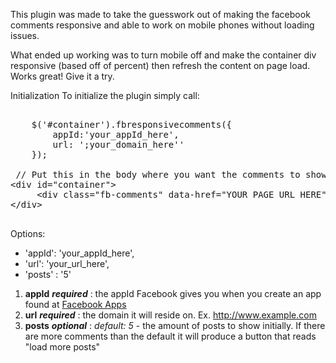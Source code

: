  This plugin was made to take the guesswork out of making the facebook comments responsive and able to work on mobile phones without loading issues.
 
 What ended up working was to turn mobile off and make the container div responsive (based off of percent) then refresh the content on page load.  Works great! Give it a try.

Initialization
To initialize the plugin simply call:
 <pre>
 
    $('#container').fbresponsivecomments({
        appId:'your_appId_here',
        url: ';your_domain_here'' 
    });
    
 // Put this in the body where you want the comments to show up
&lt;div id="container">
     &lt;div class="fb-comments" data-href="YOUR PAGE URL HERE" data-num-posts="2" mobile="false">&lt;/div>
&lt;/div>

</pre>
Options:
* 'appId': 'your_appId_here',              
* 'url': 'your_url_here',               
* 'posts' : '5'                           

1. **appId** _**required**_ : the appId Facebook gives you when you create an app found at [Facebook Apps](http://developers.facebook.com/apps)
2. **url** _**required**_ : the domain it will reside on. Ex. http://www.example.com 
3. **posts** _**optional**_  : _default: 5_  - the amount of posts to show initially. If there are more comments than the default it will produce a button that reads "load more posts"
